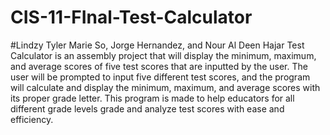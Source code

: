 # CIS-11-FInal-Test-Calculator
#Lindzy Tyler Marie So, Jorge Hernandez, and Nour Al Deen Hajar
Test Calculator is an assembly project that will display the minimum, maximum, and average scores of five test scores that are inputted by the user. The user will be prompted to input five different test scores, and the program will calculate and display the minimum, maximum, and average scores with its proper grade letter. This program is made to help educators for all different grade levels grade and analyze test scores with ease and efficiency. 
